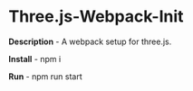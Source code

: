 # Three.js-Webpack-Init
__Description__ - A webpack setup for three.js.

__Install__ - npm i

__Run__ - npm run start
